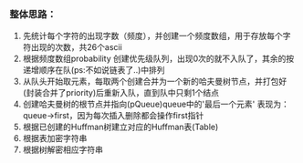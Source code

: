 
### 整体思路：
  1. 先统计每个字符的出现字数（频度），并创建一个频度数组，用于存放每个字符出现的次数，共26个ascii
  2. 根据频度数组probability 创建优先级队列，出现0次的就不入队了，其余的按递增顺序在队(ps:不如说链表了..)中排列
  3. 从队头开始取元素，每取两个创建合并为一个新的哈夫曼树节点，并打包好(封装合并了priority)后重新入队，直到队中只剩1个结点
  4. 创建哈夫曼树的根节点并指向(pQueue)queue中的'最后一个元素' 表现为：queue->first，因为每次插入删除都会操作first指针
  5. 根据已创建的Huffman树建立对应的Huffman表(Table)
  6. 根据表加密字符串
  7. 根据树解密相应字符串
